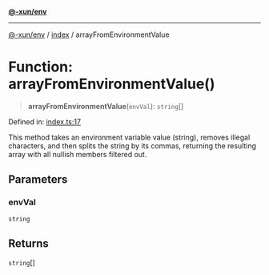 [**@-xun/env**](../../README.md)

***

[@-xun/env](../../README.md) / [index](../README.md) / arrayFromEnvironmentValue

# Function: arrayFromEnvironmentValue()

> **arrayFromEnvironmentValue**(`envVal`): `string`[]

Defined in: [index.ts:17](https://github.com/Xunnamius/api-utils/blob/0b7c09badb430143839c51ee6ae32dc6d1082533/packages/env/src/index.ts#L17)

This method takes an environment variable value (string), removes illegal
characters, and then splits the string by its commas, returning the resulting
array with all nullish members filtered out.

## Parameters

### envVal

`string`

## Returns

`string`[]
